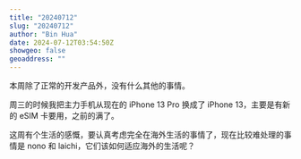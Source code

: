 ```yaml
---
title: "20240712"
slug: "20240712"
author: "Bin Hua"
date: 2024-07-12T03:54:50Z
showgeo: false
geoaddress: ""
---
```


本周除了正常的开发产品外，没有什么其他的事情。

周三的时候我把主力手机从现在的 iPhone 13 Pro 换成了 iPhone 13，主要是有新的 eSIM 卡要用，之前的满了。

这周有个生活的感慨，要认真考虑完全在海外生活的事情了，现在比较难处理的事情是 nono 和 laichi，它们该如何适应海外的生活呢？